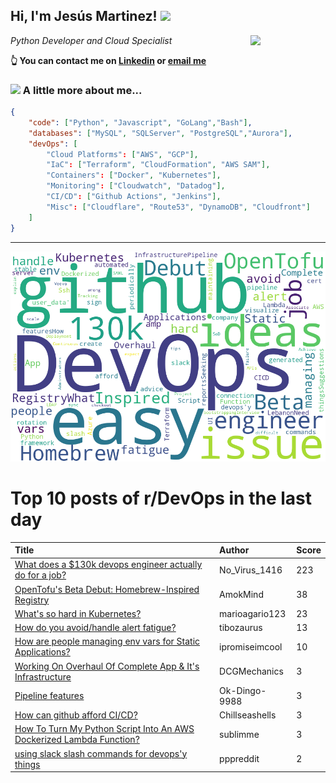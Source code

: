 <!--
**jmartinezl/jmartinezl** is a ✨ _special_ ✨ repository because its `README.md` (this file) appears on your GitHub profile.

Here are some ideas to get you started:

- 🔭 I’m currently working on ...
- 🌱 I’m currently learning ...
- 👯 I’m looking to collaborate on ...
- 🤔 I’m looking for help with ...
- 💬 Ask me about ...
- 📫 How to reach me: ...
- 😄 Pronouns: ...
- ⚡ Fun fact: ...
-->

<h2>Hi, I'm Jesús Martinez! <img src="https://media.giphy.com/media/WUlplcMpOCEmTGBtBW/giphy.gif" width="30"> </h2>
<img align='right' src="https://media.giphy.com/media/NytMLKyiaIh6VH9SPm/giphy.gif" width="120">
<p><em>Python Developer and Cloud Specialist
</em></p>

**👆 You can contact me on [Linkedin](https://www.linkedin.com/in/jes%C3%BAs-martinez-2b7b10104/) or [email me](mailto:jesus.mtz.lorenzo@gmail.com)**

### <img src="https://media.giphy.com/media/VgCDAzcKvsR6OM0uWg/giphy.gif" width="50"> A little more about me...  

```json
{
    "code": ["Python", "Javascript", "GoLang","Bash"],
    "databases": ["MySQL", "SQLServer", "PostgreSQL","Aurora"],
    "devOps": [
        "Cloud Platforms": ["AWS", "GCP"],
        "IaC": ["Terraform", "CloudFormation", "AWS SAM"],
        "Containers": ["Docker", "Kubernetes"],
        "Monitoring": ["Cloudwatch", "Datadog"],
        "CI/CD": ["Github Actions", "Jenkins"],
        "Misc": ["Cloudflare", "Route53", "DynamoDB", "Cloudfront"]
    ]
}
```
---

![Wordcloud](./cloud.png)

# Top 10 posts of r/DevOps in the last day

| Title | Author | Score |
|:---|:---|:---|
| [What does a $130k devops engineer actually do for a job?](https://www.reddit.com/r/devops/comments/18du2zi/what_does_a_130k_devops_engineer_actually_do_for/) | No_Virus_1416 | 223 |
| [OpenTofu's Beta Debut: Homebrew-Inspired Registry](https://www.reddit.com/r/devops/comments/18ds986/opentofus_beta_debut_homebrewinspired_registry/) | AmokMind | 38 |
| [What's so hard in Kubernetes?](https://www.reddit.com/r/devops/comments/18e4nuw/whats_so_hard_in_kubernetes/) | marioagario123 | 23 |
| [How do you avoid/handle alert fatigue?](https://www.reddit.com/r/devops/comments/18dte7p/how_do_you_avoidhandle_alert_fatigue/) | tibozaurus | 13 |
| [How are people managing env vars for Static Applications?](https://www.reddit.com/r/devops/comments/18duo87/how_are_people_managing_env_vars_for_static/) | ipromiseimcool | 10 |
| [Working On Overhaul Of Complete App &amp; It's Infrastructure](https://www.reddit.com/r/devops/comments/18e07qi/working_on_overhaul_of_complete_app_its/) | DCGMechanics | 3 |
| [Pipeline features](https://www.reddit.com/r/devops/comments/18dx6i6/pipeline_features/) | Ok-Dingo-9988 | 3 |
| [How can github afford CI/CD?](https://www.reddit.com/r/devops/comments/18ebpsh/how_can_github_afford_cicd/) | Chillseashells | 3 |
| [How To Turn My Python Script Into An AWS Dockerized Lambda Function?](https://www.reddit.com/r/devops/comments/18e3ugf/how_to_turn_my_python_script_into_an_aws/) | sublimme | 3 |
| [using slack slash commands for devops'y things](https://www.reddit.com/r/devops/comments/18dmmfl/using_slack_slash_commands_for_devopsy_things/) | pppreddit | 2 |
